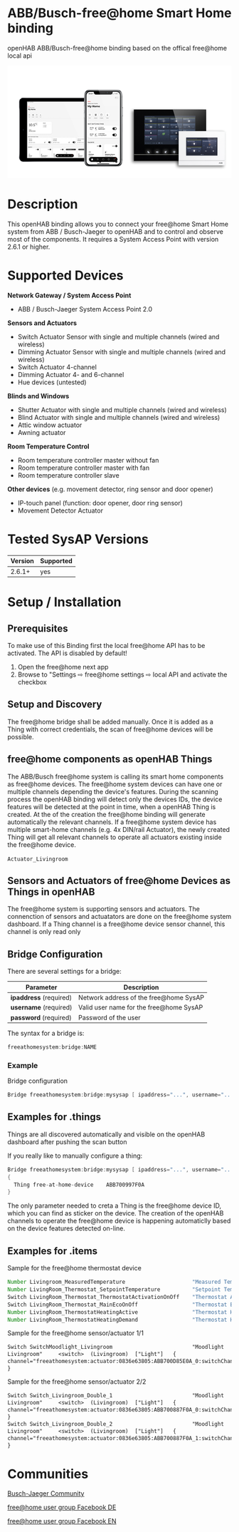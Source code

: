 # ABB/Busch-free@home Smart Home binding

openHAB ABB/Busch-free@home binding based on the offical free@home local api

![alt text](doc/freeathome.png)
# Description

This openHAB binding allows you to connect your free@home Smart Home system from ABB / Busch-Jaeger to openHAB and to control and observe most of the components.
It requires a System Access Point with version 2.6.1 or higher.

# Supported Devices

**Network Gateway / System Access Point**

 - ABB / Busch-Jaeger System Access Point 2.0

**Sensors and Actuators**

 - Switch Actuator Sensor with single and multiple channels (wired and wireless)
 - Dimming Actuator Sensor with single and multiple channels (wired and wireless)
 - Switch Actuator 4-channel
 - Dimming Actuator 4- and 6-channel
 - Hue devices (untested)

**Blinds and Windows**

 - Shutter Actuator with single and multiple channels (wired and wireless)
 - Blind Actuator  with single and multiple channels (wired and wireless)
 - Attic window actuator
 - Awning actuator

**Room Temperature Control**

 - Room temperature controller master without fan
 - Room temperature controller master with fan
 - Room temperature controller slave

**Other devices** (e.g. movement detector, ring sensor and door opener)

 - IP-touch panel (function: door opener, door ring sensor)
 - Movement Detector Actuator

# Tested SysAP Versions

|Version|Supported|
|---|---|
|2.6.1+|yes|

# Setup / Installation

## Prerequisites

To make use of this Binding first the local free@home API has to be activated. The API is disabled by default!

1. Open the free@home next app
2. Browse to "Settings ⇨ free@home settings ⇨ local API and activate the checkbox

## Setup and Discovery

The free@home bridge shall be added manually. Once it is added as a Thing with correct credentials, the scan of free@home devices will be possible.

## free@home components as openHAB Things

The ABB/Busch free@home system is calling its smart home components as free@home devices.
The free@home system devices can have one or multiple channels depending the device's features.
During the scanning process the openHAB binding will detect only the devices IDs, the device features will be detected at the point in time, when a openHAB Thing is created.
At the of the creation the free@home binding will generate automatically the relevant channels.
If a free@home system device has multiple smart-home  channels (e.g. 4x DIN/rail Actuator), the newly created Thing will get all relevant channels to operate all actuators existing inside the free@home device.

`Actuator_Livingroom`

## Sensors and Actuators of free@home Devices as Things in openHAB

The free@home system is supporting sensors and actuators.
The connenction of sensors and actuatators are done on the free@home system dashboard.
If a Thing channel is a free@home device sensor channel, this channel is only read only

## Bridge Configuration

There are several settings for a bridge:

|Parameter|Description|
|---|---|
| **ipaddress** (required) | Network address of the free@home SysAP |
| **username** (required) | Valid user name for the free@home SysAP |
| **password** (required) | Password of the user |

The syntax for a bridge is:

```java
freeathomesystem:bridge:NAME
```

### Example

Bridge configuration

```java
Bridge freeathomesystem:bridge:mysysap [ ipaddress="...", username="...", password="..." ]
```

## Examples for .things

Things are all discovered automatically and visible on the openHAB dashboard after pushing the scan button

If you really like to manually configure a thing:

```java
Bridge freeathomesystem:bridge:mysysap [ ipaddress="...", username="...", password="..." ]
{
  Thing free-at-home-device    ABB700997F0A
}
```

The only parameter needed to creta a Thing is the free@home device ID, which you can find as sticker on the device.
The creation of the openHAB channels to operate the free@home device is happening automaticlly based on the device features detected on-line.

## Examples for .items

Sample for the free@home thermostat device

```java
Number Livingroom_MeasuredTemperature                     "Measured Temperature"            <temperature>  (Livingroom)  ["Measurement"]  { channel="freeathomesystem:thermostat:0836e63805:ABB700CF0FB0_0:thermostatMeasuredTemperature" }
Number LivingRoom_Thermostat_SetpointTemperature          "Setpoint Temperature"            <temperature>  (Livingroom)  ["Setpoint"]     { channel="freeathomesystem:thermostat:0836e63805:ABB700CF0FB0_0:thermostatSetpointTemperature" }
Switch LivingRoom_Thermostat_ThermostatActivationOnOff    "Thermostat Activation"           <switch>       (Livingroom)  ["Setpoint"]     { channel="freeathomesystem:thermostat:0836e63805:ABB700CF0FB0_0:thermostatOnoffSwitch" }
Switch LivingRoom_Thermostat_MainEcoOnOff                 "Thermostat Eco Activation"       <switch>       (Livingroom)  ["Setpoint"]     { channel="freeathomesystem:thermostat:0836e63805:ABB700CF0FB0_0:thermostatEcoSwitch" }
Number LivingRoom_ThermostatHeatingActive                 "Thermostat Heating Active"       <temperature>  (Livingroom)  ["Status"]       { channel="freeathomesystem:thermostat:0836e63805:ABB700CF0FB0_0:thermostatHeatingActive" }
Number LivingRoom_ThermostatHeatingDemand                 "Thermostat Heating Demand"       <temperature>  (Livingroom)  ["Status"]       { channel="freeathomesystem:thermostat:0836e63805:ABB700CF0FB0_0:thermostatHeatingDemand" }
```

Sample for the free@home sensor/actuator 1/1

```
Switch SwitchMoodlight_Livingroom                         "Moodlight Livingroom"     <switch>  (Livingroom)  ["Light"]   { channel="freeathomesystem:actuator:0836e63805:ABB700D85E0A_0:switchChannel }
```

Sample for the free@home sensor/actuator 2/2

```
Switch Switch_Livingroom_Double_1                         "Moodlight Livingroom"     <switch>  (Livingroom)  ["Light"]   { channel="freeathomesystem:actuator:0836e63805:ABB700887F0A_0:switchChannel }
Switch Switch_Livingroom_Double_2                         "Moodlight Livingroom"     <switch>  (Livingroom)  ["Light"]   { channel="freeathomesystem:actuator:0836e63805:ABB700887F0A_1:switchChannel }
```

# Communities

[Busch-Jaeger Community](https://community.busch-jaeger.de/)

[free@home user group Facebook DE](https://www.facebook.com/groups/738242583015188)

[free@home user group Facebook EN](https://www.facebook.com/groups/452502972031360)

